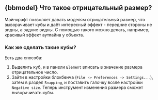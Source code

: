 ## {bbmodel} Что такое отрицательный размер?
Майнкрафт позволяет давать моделям отрицательный размер, что выворачивает кубы и даёт интересный эффект - передние стороны не видны, а задние видны. С помощью такого можно делать, например, красивый эффект аутлайна у объекта.
### Как же сделать такие кубы?
Есть два способа:
1. Выделить куб, и в панели `Element` вписать в значение размера отрицательное число.
2. Зайти в настройки блокбенча (`File -> Preferences -> Settings...`), затем в раздел `Snapping`, и поставить галочку возле настройки `Negative size`. Теперь инструмент изменения размера сможет выворачивать кубы.